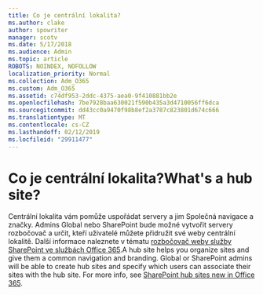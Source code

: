 ```yaml
---
title: Co je centrální lokalita?
ms.author: clake
author: spowriter
manager: scotv
ms.date: 5/17/2018
ms.audience: Admin
ms.topic: article
ROBOTS: NOINDEX, NOFOLLOW
localization_priority: Normal
ms.collection: Adm_O365
ms.custom: Adm_O365
ms.assetid: c74df953-2ddc-4375-aea0-9f410881bb2e
ms.openlocfilehash: 7be7928baa630021f590b435a3d4710056ff6dca
ms.sourcegitcommit: dd43cc0a9470f98b8ef2a3787c823801d674c666
ms.translationtype: MT
ms.contentlocale: cs-CZ
ms.lasthandoff: 02/12/2019
ms.locfileid: "29911477"
---
```

# <a name="whats-a-hub-site"></a><span data-ttu-id="5caec-102">Co je centrální lokalita?</span><span class="sxs-lookup"><span data-stu-id="5caec-102">What's a hub site?</span></span>

<span data-ttu-id="5caec-p101">Centrální lokalita vám pomůže uspořádat servery a jim Společná navigace a značky. Admins Global nebo SharePoint bude možné vytvořit servery rozbočovač a určit, kteří uživatelé můžete přidružit své weby centrální lokalitě. Další informace naleznete v tématu [rozbočovač weby služby SharePoint ve službách Office 365](https://go.microsoft.com/fwlink/?linkid=869388).</span><span class="sxs-lookup"><span data-stu-id="5caec-p101">A hub site helps you organize sites and give them a common navigation and branding. Global or SharePoint admins will be able to create hub sites and specify which users can associate their sites with the hub site. For more info, see [SharePoint hub sites new in Office 365](https://go.microsoft.com/fwlink/?linkid=869388).</span></span>
  

